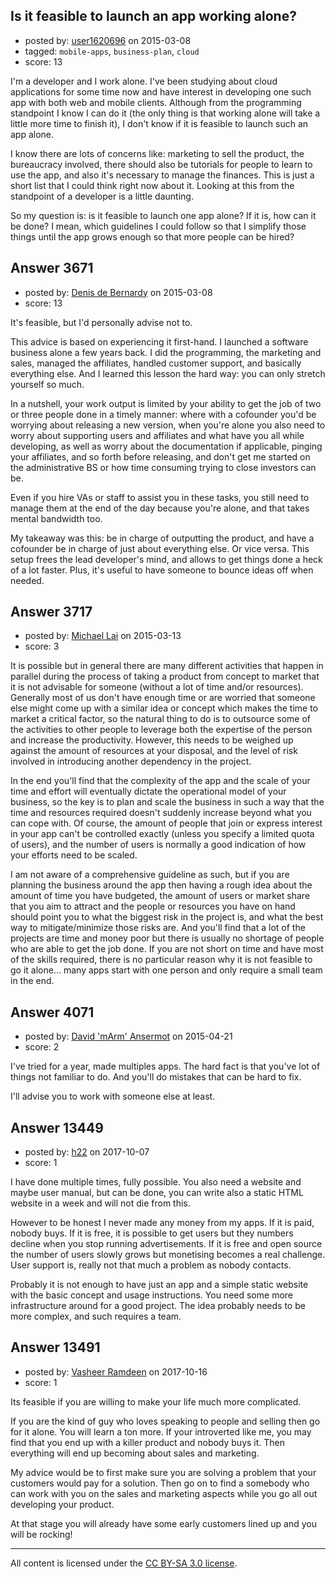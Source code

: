 ## Is it feasible to launch an app working alone?

- posted by: [user1620696](https://stackexchange.com/users/1777122/user1620696) on 2015-03-08
- tagged: `mobile-apps`, `business-plan`, `cloud`
- score: 13

I'm a developer and I work alone. I've been studying about cloud applications for some time now and have interest in developing one such app with both web and mobile clients. Although from the programming standpoint I know I can do it (the only thing is that working alone will take a little more time to finish it), I don't know if it is feasible to launch such an app alone.

I know there are lots of concerns like: marketing to sell the product, the bureaucracy involved, there should also be tutorials for people to learn to use the app, and also it's necessary to manage the finances. This is just a short list that I could think right now about it. Looking at this from the standpoint of a developer is a little daunting.

So my question is: is it feasible to launch one app alone? If it is, how can it be done? I mean, which guidelines I could follow so that I simplify those things until the app grows enough so that more people can be hired?


## Answer 3671

- posted by: [Denis de Bernardy](https://stackexchange.com/users/182468/denis-de-bernardy) on 2015-03-08
- score: 13

It's feasible, but I'd personally advise not to.

This advice is based on experiencing it first-hand. I launched a software business alone a few years back. I did the programming, the marketing and sales, managed the affiliates, handled customer support, and basically everything else. And I learned this lesson the hard way: you can only stretch yourself so much.

In a nutshell, your work output is limited by your ability to get the job of two or three people done in a timely manner: where with a cofounder you'd be worrying about releasing a new version, when you're alone you also need to worry about supporting users and affiliates and what have you all while developing, as well as worry about the documentation if applicable, pinging your affiliates, and so forth before releasing, and don't get me started on the administrative BS or how time consuming trying to close investors can be.

Even if you hire VAs or staff to assist you in these tasks, you still need to manage them at the end of the day because you're alone, and that takes mental bandwidth too.

My takeaway was this: be in charge of outputting the product, and have a cofounder be in charge of just about everything else. Or vice versa. This setup frees the lead developer's mind, and allows to get things done a heck of a lot faster. Plus, it's useful to have someone to bounce ideas off when needed.


## Answer 3717

- posted by: [Michael Lai](https://stackexchange.com/users/213864/michael-lai) on 2015-03-13
- score: 3

It is possible but in general there are many different activities that happen in parallel during the process of taking a product from concept to market that it is not advisable for someone (without a lot of time and/or resources). Generally most of us don't have enough time or are worried that someone else might come up with a similar idea or concept which makes the time to market a critical factor, so the natural thing to do is to outsource some of the activities to other people to leverage both the expertise of the person and increase the productivity. However, this needs to be weighed up against the amount of resources at your disposal, and the level of risk involved in introducing another dependency in the project. 

In the end you'll find that the complexity of the app and the scale of your time and effort will eventually dictate the operational model of your business, so the key is to plan and scale the business in such a way that the time and resources required doesn't suddenly increase beyond what you can cope with. Of course, the amount of people that join or express interest in your app can't be controlled exactly (unless you specify a limited quota of users), and the number of users is normally a good indication of how your efforts need to be scaled.

I am not aware of a comprehensive guideline as such, but if you are planning the business around the app then having a rough idea about the amount of time you have budgeted, the amount of users or market share that you aim to attract and the people or resources you have on hand should point you to what the biggest risk in the project is, and what the best way to mitigate/minimize those risks are. And you'll find that a lot of the projects are time and money poor but there is usually no shortage of people who are able to get the job done. If you are not short on time and have most of the skills required, there is no particular reason why it is not feasible to go it alone... many apps start with one person and only require a small team in the end.


## Answer 4071

- posted by: [David 'mArm' Ansermot](https://stackexchange.com/users/412499/david-marm-ansermot) on 2015-04-21
- score: 2

I've tried for a year, made multiples apps. The hard fact is that you've lot of things not familiar to do. And you'll do mistakes that can be hard to fix.

I'll advise you to work with someone else at least.


## Answer 13449

- posted by: [h22](https://stackexchange.com/users/167824/h22) on 2017-10-07
- score: 1

I have done multiple times, fully possible. You also need a website and maybe user manual, but can be done, you can write also a static HTML website in a week and will not die from this. 

However to be honest I never made any money from my apps. If it is paid, nobody buys. If it is free, it is possible to get users but they numbers decline when you stop running advertisements. If it is free and open source the number of users slowly grows but monetising becomes a real challenge. User support is, really not that much a problem as nobody contacts.

Probably it is not enough to have just an app and a simple static website with the basic concept and usage instructions. You need some more infrastructure around for a good project. The idea probably needs to be more complex, and such requires a team.


## Answer 13491

- posted by: [Vasheer Ramdeen](https://stackexchange.com/users/6845962/vasheer-ramdeen) on 2017-10-16
- score: 1

Its feasible if you are willing to make your life much more complicated.

If you are the kind of guy who loves speaking to people and selling then go for it alone. You will learn a ton more. If your introverted like me, you may find that you end up with a killer product and nobody buys it. Then everything will end up becoming about sales and marketing. 

My advice would be to first make sure you are solving a problem that your customers would pay for a solution. Then go on to find a somebody who can work with you on the sales and marketing aspects while you go all out developing your product. 

At that stage you will already have some early customers lined up and you will be rocking!



---

All content is licensed under the [CC BY-SA 3.0 license](https://creativecommons.org/licenses/by-sa/3.0/).
